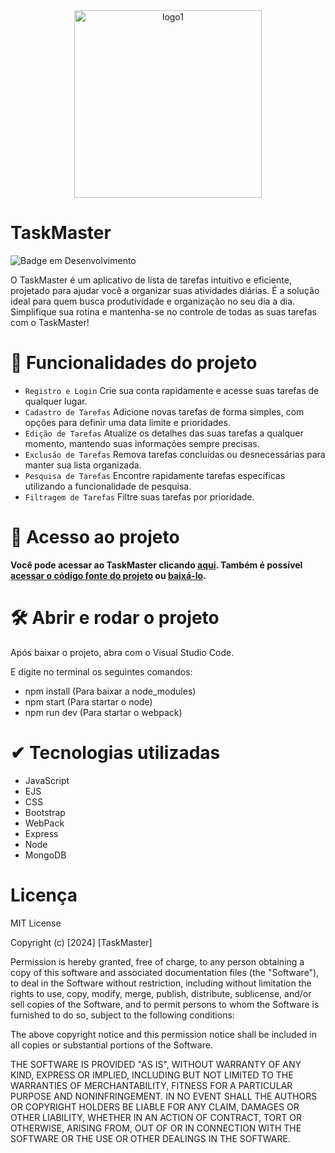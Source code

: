 <div align="center">
  <img width="300" height="300" src="https://github.com/matholv512/TaskMaster/assets/79008689/9ed48719-3555-4e10-872e-333c506f5d92" alt="logo1">
</div>

<h1 align="left">
  TaskMaster
</h1>

![Badge em Desenvolvimento](http://img.shields.io/static/v1?label=STATUS&message=EM%20DESENVOLVIMENTO&color=GREEN&style=for-the-badge)
<p align="left">
  O TaskMaster é um aplicativo de lista de tarefas intuitivo e eficiente, projetado para ajudar você a organizar suas atividades diárias. 
  É a solução ideal para quem busca produtividade e organização no seu dia a dia. Simplifique sua rotina e mantenha-se no controle de todas as suas tarefas com o TaskMaster!
</p>

# :hammer: Funcionalidades do projeto

- `Registro e Login` Crie sua conta rapidamente e acesse suas tarefas de qualquer lugar.
- `Cadastro de Tarefas` Adicione novas tarefas de forma simples, com opções para definir uma data limite e prioridades.
- `Edição de Tarefas` Atualize os detalhes das suas tarefas a qualquer momento, mantendo suas informações sempre precisas.
- `Exclusão de Tarefas` Remova tarefas concluídas ou desnecessárias para manter sua lista organizada.
- `Pesquisa de Tarefas` Encontre rapidamente tarefas específicas utilizando a funcionalidade de pesquisa.
- `Filtragem de Tarefas` Filtre suas tarefas por prioridade.

# 📁 Acesso ao projeto

**Você pode acessar ao TaskMaster clicando <a href="https://task-master-chi.vercel.app/" target="_blank">aqui</a>. Também é possível <a href="https://github.com/matholv512/TaskMaster">acessar o código fonte do projeto</a> ou [baixá-lo](https://github.com/user-attachments/files/15587124/TaskMaster-main.zip).**

# 🛠️ Abrir e rodar o projeto
<p>Após baixar o projeto, abra com o Visual Studio Code.</p>
<p>E digite no terminal os seguintes comandos:</p>
<ul>
  <li>npm install (Para baixar a node_modules)</li>
  <li>npm start (Para startar o node)</li>
  <li>npm run dev (Para startar o webpack)</li>
</ul>

# ✔ Tecnologias utilizadas
<ul>
  <li>JavaScript</li>
  <li>EJS</li>
  <li>CSS</li>
  <li>Bootstrap</li>
  <li>WebPack</li>
  <li>Express</li>
  <li>Node</li>
  <li>MongoDB</li>
</ul>

# Licença
<p>MIT License

Copyright (c) [2024] [TaskMaster]

Permission is hereby granted, free of charge, to any person obtaining a copy
of this software and associated documentation files (the "Software"), to deal
in the Software without restriction, including without limitation the rights
to use, copy, modify, merge, publish, distribute, sublicense, and/or sell
copies of the Software, and to permit persons to whom the Software is
furnished to do so, subject to the following conditions:

The above copyright notice and this permission notice shall be included in all
copies or substantial portions of the Software.

THE SOFTWARE IS PROVIDED "AS IS", WITHOUT WARRANTY OF ANY KIND, EXPRESS OR
IMPLIED, INCLUDING BUT NOT LIMITED TO THE WARRANTIES OF MERCHANTABILITY,
FITNESS FOR A PARTICULAR PURPOSE AND NONINFRINGEMENT. IN NO EVENT SHALL THE
AUTHORS OR COPYRIGHT HOLDERS BE LIABLE FOR ANY CLAIM, DAMAGES OR OTHER
LIABILITY, WHETHER IN AN ACTION OF CONTRACT, TORT OR OTHERWISE, ARISING FROM,
OUT OF OR IN CONNECTION WITH THE SOFTWARE OR THE USE OR OTHER DEALINGS IN THE
SOFTWARE.</p>
